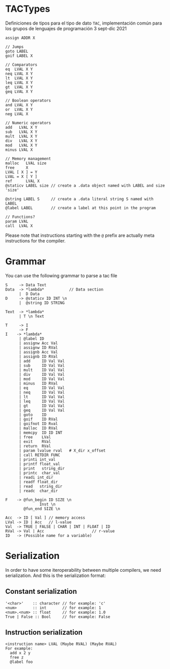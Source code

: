# TACTypes
Definiciones de tipos para el tipo de dato `TAC`, implementación común para los grupos de lenguajes de programación 3 sept-dic 2021

```
assign ADDR X

// Jumps
goto LABEL
goif LABEL X

// Comparators
eq  LVAL X Y
neq LVAL X Y
lt  LVAL X Y
leq LVAL X Y
gt  LVAL X Y
geq LVAL X Y

// Boolean operators
and LVAL X Y
or  LVAL X Y
neg LVAL X 

// Numeric operators
add   LVAL X Y
sub   LVAL X Y
mult  LVAL X Y
div   LVAL X Y
mod   LVAL X Y
minus LVAL X

// Memory management
malloc   LVAL size
free     X
LVAL [ X ] = Y
LVAL = X [ Y ]
ref      LVAL X
@staticv LABEL size // create a .data object named with LABEL and size 'size'

@string LABEL S     // create a .data literal string S named with LABEL 
@label LABEL        // create a label at this point in the program

// Functions?
param LVAL
call  LVAL X
```
Please note that instructions starting with the `@` prefix are actually meta instructions for the compiler.
# Grammar
You can use the following grammar to parse a tac file
```
S     -> Data Text
Data  -> *lambda*           // Data section
      |  D Data
D     -> @staticv ID INT \n
      |  @string ID STRING

Text  -> *lambda*
      | T \n Text
      
T     -> I
      -> F
I    -> *lambda*
      | @label ID
      | assignw Acc Val
      | assignw ID RVal
      | assignb Acc Val
      | assignb ID RVal
      | add     ID Val Val
      | sub     ID Val Val
      | mult    ID Val Val
      | div     ID Val Val
      | mod     ID Val Val
      | minus   ID RVal
      | eq      ID Val Val
      | neq     ID Val Val
      | lt      ID Val Val
      | leq     ID Val Val
      | gt      ID Val Val
      | geq     ID Val Val
      | goto    ID
      | goif    ID RVal
      | goifnot ID Rval
      | malloc  ID RVal
      | memcpy  ID ID INT
      | free    LVal
      | exit    RVal
      | return  RVal
      | param lvalue rval   # X_dir x_offset
      | call RETDIR FUNC
      | printi int_val
      | printf float_val
      | print   string_dir
      | printc  char_val
      | readi int_dir
      | readf float_dir
      | read   string_dir
      | readc  char_dir

F    -> @fun_begin ID SIZE \n
               Inst \n
        @fun_end SIZE \n

Acc  -> ID [ Val ] // memory access
LVal -> ID | Acc   // l-value
Val  -> TRUE | FALSE | CHAR | INT | FLOAT | ID 
RVal -> Val | Acc                     // r-value
ID   -> (Possible name for a variable)
```

# Serialization
In order to have some iteroperability between multiple compilers, we need serialization. And this is the serialization format:

## Constant serialization
```
'<char>'    :: character // for example: 'c'
<num>       :: int       // for example: 1
<num>.<num> :: float     // for example: 1.0
True | False :: Bool     // for example: False
```
## Instruction serialization
```
<instruction name> LVAL (Maybe RVAL) (Maybe RVAL) 
For example:
  add x 2 y
  free z
  @label foo
```

